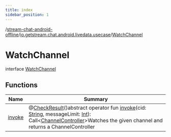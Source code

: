 ```yaml
---
title: index
sidebar_position: 1
---
```

/[stream-chat-android-offline](../../index.md)/[io.getstream.chat.android.livedata.usecase](../index.md)/[WatchChannel](index.md)  
  
  
  
# WatchChannel  
interface [WatchChannel](index.md)  
  
## Functions  
  
|  Name |  Summary | 
|---|---|
| <a name="io.getstream.chat.android.livedata.usecase/WatchChannel/invoke/#kotlin.String#kotlin.Int/PointingToDeclaration/"></a>[invoke](invoke.md)| <a name="io.getstream.chat.android.livedata.usecase/WatchChannel/invoke/#kotlin.String#kotlin.Int/PointingToDeclaration/"></a>@[CheckResult](https://developer.android.com/reference/kotlin/androidx/annotation/CheckResult.html)()abstract operator fun [invoke](invoke.md)(cid: [String](https://kotlinlang.org/api/latest/jvm/stdlib/kotlin/-string/index.html), messageLimit: [Int](https://kotlinlang.org/api/latest/jvm/stdlib/kotlin/-int/index.html)): Call&lt;[ChannelController](../../io.getstream.chat.android.livedata.controller/ChannelController/index.md)&gt;Watches the given channel and returns a ChannelController|

